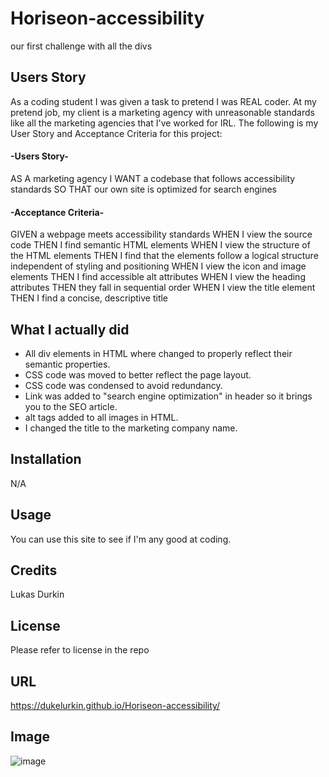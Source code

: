 # Horiseon-accessibility
our first challenge with all the divs




## Users Story
As a coding student I was given a task to pretend I was REAL coder.
At my pretend job, my client is a marketing agency with unreasonable standards like all the marketing agencies that I've worked for IRL.
The following is my User Story and Acceptance Criteria for this project:

#### -Users Story-
AS A marketing agency
I WANT a codebase that follows accessibility standards
SO THAT our own site is optimized for search engines

#### -Acceptance Criteria-

GIVEN a webpage meets accessibility standards
WHEN I view the source code
THEN I find semantic HTML elements
WHEN I view the structure of the HTML elements
THEN I find that the elements follow a logical structure independent of styling and positioning
WHEN I view the icon and image elements
THEN I find accessible alt attributes
WHEN I view the heading attributes
THEN they fall in sequential order
WHEN I view the title element
THEN I find a concise, descriptive title


## What I actually did 
* All div elements in HTML where changed to properly reflect their semantic properties.
* CSS code was moved to better reflect the page layout.
* CSS code was condensed to avoid redundancy.
* Link was added to "search engine optimization" in header so it brings you to the SEO article.
* alt tags added to all images in HTML.
* I changed the title to the marketing company name.




## Installation

N/A

## Usage

You can use this site to see if I'm any good at coding.

## Credits

Lukas Durkin

## License
Please refer to license in the repo

## URL
https://dukelurkin.github.io/Horiseon-accessibility/

## Image
![image](https://user-images.githubusercontent.com/123668611/225482015-1ec15bd2-d19d-4ff3-bca9-1a14e77aa490.png)

